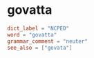 # govatta

``` toml
dict_label = "NCPED"
word = "govatta"
grammar_comment = "neuter"
see_also = ["govata"]
```

